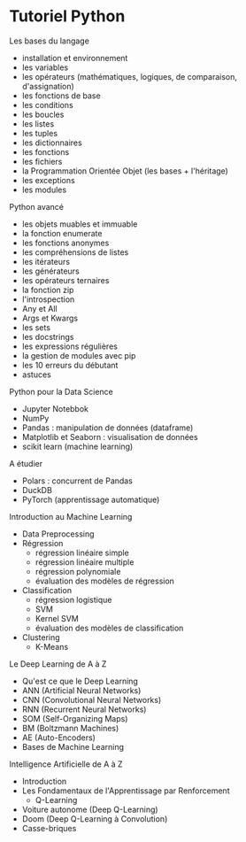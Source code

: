 # Tutoriel Python

Les bases du langage

- installation et environnement
- les variables
- les opérateurs (mathématiques, logiques, de comparaison, d'assignation)
- les fonctions de base
- les conditions
- les boucles
- les listes
- les tuples
- les dictionnaires
- les fonctions
- les fichiers
- la Programmation Orientée Objet (les bases + l'héritage)
- les exceptions
- les modules

Python avancé

- les objets muables et immuable
- la fonction enumerate
- les fonctions anonymes
- les compréhensions de listes
- les itérateurs
- les générateurs
- les opérateurs ternaires
- la fonction zip
- l'introspection
- Any et All
- Args et Kwargs
- les sets
- les docstrings
- les expressions régulières
- la gestion de modules avec pip
- les 10 erreurs du débutant
- astuces

Python pour la Data Science

- Jupyter Notebbok
- NumPy
- Pandas : manipulation de données (dataframe)
- Matplotlib et Seaborn : visualisation de données
- scikit learn (machine learning)

A étudier

- Polars : concurrent de Pandas
- DuckDB
- PyTorch (apprentissage automatique)

Introduction au Machine Learning

- Data Preprocessing
- Régression
  - régression linéaire simple
  - régression linéaire multiple
  - régression polynomiale
  - évaluation des modèles de régression
- Classification
  - régression logistique
  - SVM
  - Kernel SVM
  - évaluation des modèles de classification
- Clustering
  - K-Means

Le Deep Learning de A à Z

- Qu'est ce que le Deep Learning
- ANN (Artificial Neural Networks)
- CNN (Convolutional Neural Networks)
- RNN (Recurrent Neural Networks)
- SOM (Self-Organizing Maps)
- BM (Boltzmann Machines)
- AE (Auto-Encoders)
- Bases de Machine Learning

Intelligence Artificielle de A à Z

- Introduction
- Les Fondamentaux de l'Apprentissage par Renforcement
  - Q-Learning
- Voiture autonome (Deep Q-Learning)
- Doom (Deep Q-Learning à Convolution)
- Casse-briques
